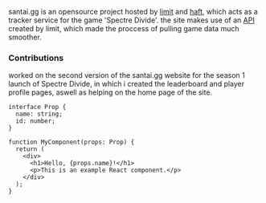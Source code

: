 santai.gg is an opensource project hosted by [limit](https://limitedio.com/) and [haft](https://www.kadirlofca.com/), which acts as a tracker service for the game 'Spectre Divide'.
the site makes use of an [API](https://wavescan-production.up.railway.app/api/v1/swagger) created by limit, which made the proccess of pulling game data much smoother.

### Contributions

worked on the second version of the santai.gg website for the season 1 launch of Spectre Divide, in which i created the leaderboard and player profile pages, aswell as helping on the home page of the site.

```tsx
interface Prop {
  name: string;
  id: number;
}

function MyComponent(props: Prop) {
  return (
    <div>
      <h1>Hello, {props.name}!</h1>
      <p>This is an example React component.</p>
    </div>
  );
}
```
